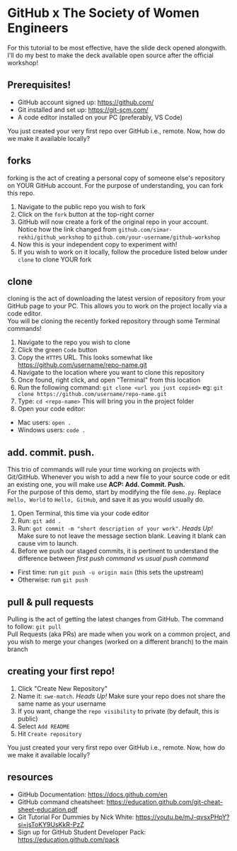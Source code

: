 # GitHub x The Society of Women Engineers

For this tutorial to be most effective, have the slide deck opened alongwith. I'll do my best to make the deck available open source after the official workshop!

## Prerequisites!
* GitHub account signed up: https://github.com/
* Git installed and set up: https://git-scm.com/
* A code editor installed on your PC (preferably, VS Code)

You just created your very first repo over GitHub i.e., remote. Now, how do we make it available locally?

## forks
forking is the act of creating a personal copy of someone else's repository on YOUR GitHub account. For the purpose of understanding, you can fork this repo.
1. Navigate to the public repo you wish to fork
2. Click on the `fork` button at the top-right corner
3. GitHub will now create a fork of the original repo in your account. <br> Notice how the link changed from `github.com/simar-rekhi/github_workshop` to `github.com/your-username/github-workshop`
4. Now this is your independent copy to experiment with!
5. If you wish to work on it locally, follow the procedure listed below under `clone` to clone YOUR fork

## clone
cloning is the act of downloading the latest version of repository from your GitHub page to your PC. This allows you to work on the project locally via a code editor. <br>
You will be cloning the recently forked repository through some Terminal commands!
1. Navigate to the repo you wish to clone
2. Click the green `Code` button
3. Copy the `HTTPS` URL. This looks somewhat like https://github.com/username/repo-name.git
4. Navigate to the location where you want to clone this repository
5. Once found, right click, and open "Terminal" from this location
6. Run the following command: `git clone <url you just copied>` eg: `git clone https://github.com/username/repo-name.git`
7. Type: `cd <repo-name>` This will bring you in the project folder
8. Open your code editor:<br>
  * Mac users: `open .`
  * Windows users: `code .`

## add. commit. push.
This trio of commands will rule your time working on projects with Git/GitHub. Whenever you wish to add a new file to your source code or edit an existing one, you will make use **ACP: Add. Commit. Push.**<br>
For the purpose of this demo, start by modifying the file `demo.py`. Replace `Hello, World` to `Hello, GitHub`, and save it as you would usually do.
1. Open Terminal, this time via your code editor
2. Run: `git add .`
3. Run: `got commit -m "short description of your work"`. _Heads Up!_ Make sure to not leave the message section blank. Leaving it blank can cause vim to launch.
4. Before we push our staged commits, it is pertinent to understand the difference between _first push command_ vs _usual push command_<br>
 * First time: run `git push -u origin main` (this sets the upstream)
 * Otherwise: run `git push`


## pull & pull requests
Pulling is the act of getting the latest changes from GitHub. The command to follow: `git pull` <br>
Pull Requests (aka PRs) are made when you work on a common project, and you wish to merge your changes (worked on a different branch) to the main branch <br>

## creating your first repo!
1. Click "Create New Repository"
2. Name it: `swe-match`. _Heads Up!_ Make sure your repo does not share the same name as your username
3. If you want, change the `repo visibility` to private (by default, this is public)
4. Select   `Add README`
5. Hit `Create repository`

You just created your very first repo over GitHub i.e., remote. Now, how do we make it available locally?

## resources 
* GitHub Documentation: https://docs.github.com/en
* GitHub command cheatsheet: https://education.github.com/git-cheat-sheet-education.pdf
* Git Tutorial For Dummies by Nick White: https://youtu.be/mJ-qvsxPHpY?si=jsToKY9UsKkR-PzZ
* Sign up for GitHub Student Developer Pack: https://education.github.com/pack
